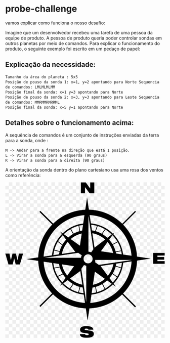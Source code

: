 # probe-challenge

vamos explicar como funciona o nosso desafio:

Imagine que um desenvolvedor recebeu uma tarefa de uma pessoa da equipe de produto. A pessoa de produto queria poder controlar sondas em outros planetas por meio de comandos. Para explicar o funcionamento do produto, o seguinte exemplo foi escrito em um pedaço de papel:

## Explicação da necessidade:

    Tamanho da área do planeta : 5x5
    Posição de pouso da sonda 1: x=1, y=2 apontando para Norte Sequencia de comandos: LMLMLMLMM
    Posição final da sonda: x=1 y=3 apontando para Norte
    Posição de pouso da sonda 2: x=3, y=3 apontando para Leste Sequencia de comandos: MMRMMRMRRML
    Posição final da sonda: x=5 y=1 apontando para Norte
## Detalhes sobre o funcionamento acima:

A sequência de comandos é um conjunto de instruções enviadas da terra para a sonda, onde :
   
    M -> Andar para a frente na direção que está 1 posição.
    L -> Virar a sonda para a esquerda (90 graus)
    R -> Virar a sonda para a direita (90 graus)
    
A orientação da sonda dentro do plano cartesiano usa uma rosa dos ventos como referência:

![alt text](./imgs/cardial.png)

